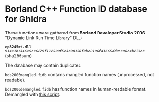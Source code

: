 # Borland C++ Function ID database for Ghidra

These functions were gathered from **Borland Developer Studio 2006** "Dynamic Link Run Time Library" DLL:

**`cp3245mt.dll`** *`914e1bc346e9ec6279f112509f5c3c38156f0bc2196fd1665dd0ee96e4b279ec`* (sha256sum)

The database may contain duplicates.

`bds2006mangled.fidb` contains mangled function names (unprocessed, not readable).

`bds2006demangled.fidb` has function names in human-readable format. Demangled with [this script](https://github.com/yakovlevegor/BorlandCPPDemangler).
